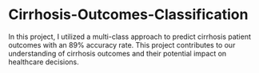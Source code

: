 # Cirrhosis-Outcomes-Classification
In this project, I utilized a multi-class approach to predict cirrhosis patient outcomes with an 89% accuracy rate. This project contributes to our understanding of cirrhosis outcomes and their potential impact on healthcare decisions. 
